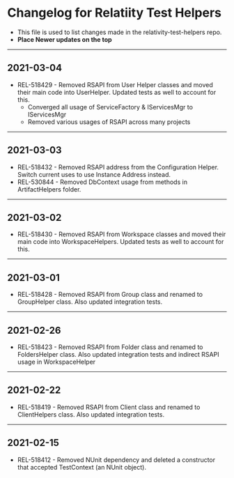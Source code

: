 # Changelog for Relatiity Test Helpers

- This file is used to list changes made in the relativity-test-helpers repo.
- **Place Newer updates on the top**

-------------------------

## 2021-03-04
- REL-518429 - Removed RSAPI from User Helper classes and moved their main code into UserHelper.  Updated tests as well to account for this.
    - Converged all usage of ServiceFactory & IServicesMgr to IServicesMgr
    - Removed various usages of RSAPI across many projects

-------------------------

## 2021-03-03
- REL-518432 - Removed RSAPI address from the Configuration Helper. Switch current uses to use Instance Address instead.
- REL-530844 - Removed DbContext usage from methods in ArtifactHelpers folder.

-------------------------

## 2021-03-02
- REL-518430 - Removed RSAPI from Workspace classes and moved their main code into WorkspaceHelpers.  Updated tests as well to account for this.

-------------------------

## 2021-03-01
- REL-518428 - Removed RSAPI from Group class and renamed to GroupHelper class. Also updated integration tests.

-------------------------

## 2021-02-26
- REL-518423 - Removed RSAPI from Folder class and renamed to FoldersHelper class. Also updated integration tests and indirect RSAPI usage in WorkspaceHelper

-------------------------

## 2021-02-22
- REL-518419 - Removed RSAPI from Client class and renamed to ClientHelpers class. Also updated integration tests.

-------------------------

## 2021-02-15
- REL-518412 - Removed NUnit dependency and deleted a constructor that accepted TestContext (an NUnit object).

